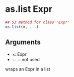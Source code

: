 # as.list Expr

```r
## S3 method for class 'Expr'
as.list(x, ...)
```

## Arguments

- `x`: Expr
- `...`: not used

wraps an Expr in a list